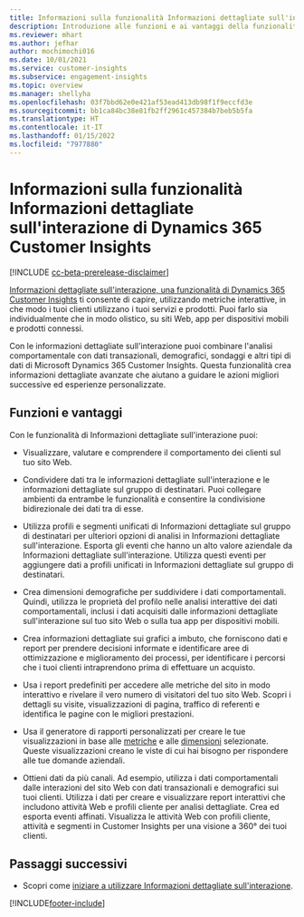 ```yaml
---
title: Informazioni sulla funzionalità Informazioni dettagliate sull'interazione di Dynamics 365 Customer Insights
description: Introduzione alle funzioni e ai vantaggi della funzionalità Informazioni dettagliate sull'interazione.
ms.reviewer: mhart
ms.author: jefhar
author: mochimochi016
ms.date: 10/01/2021
ms.service: customer-insights
ms.subservice: engagement-insights
ms.topic: overview
ms.manager: shellyha
ms.openlocfilehash: 03f7bbd62e0e421af53ead413db98f1f9eccfd3e
ms.sourcegitcommit: bb1ca84bc38e81fb2ff2961c457384b7beb5b5fa
ms.translationtype: HT
ms.contentlocale: it-IT
ms.lasthandoff: 01/15/2022
ms.locfileid: "7977880"
---
```

# <a name="about-dynamics-365-customer-insights-engagement-insights-capability"></a>Informazioni sulla funzionalità Informazioni dettagliate sull'interazione di Dynamics 365 Customer Insights 

[!INCLUDE [cc-beta-prerelease-disclaimer](includes/cc-beta-prerelease-disclaimer.md)]

[Informazioni dettagliate sull'interazione, una funzionalità di Dynamics 365 Customer Insights](https://dynamics.microsoft.com/ai/customer-insights/engagement-insights-capability/) ti consente di capire, utilizzando metriche interattive, in che modo i tuoi clienti utilizzano i tuoi servizi e prodotti. Puoi farlo sia individualmente che in modo olistico, su siti Web, app per dispositivi mobili e prodotti connessi.

Con le informazioni dettagliate sull'interazione puoi combinare l'analisi comportamentale con dati transazionali, demografici, sondaggi e altri tipi di dati di Microsoft Dynamics 365 Customer Insights. Questa funzionalità crea informazioni dettagliate avanzate che aiutano a guidare le azioni migliori successive ed esperienze personalizzate.

## <a name="features-and-benefits"></a>Funzioni e vantaggi

Con le funzionalità di Informazioni dettagliate sull'interazione puoi:

- Visualizzare, valutare e comprendere il comportamento dei clienti sul tuo sito Web.

- Condividere dati tra le informazioni dettagliate sull'interazione e le informazioni dettagliate sul gruppo di destinatari. Puoi collegare ambienti da entrambe le funzionalità e consentire la condivisione bidirezionale dei dati tra di esse.

- Utilizza profili e segmenti unificati di Informazioni dettagliate sul gruppo di destinatari per ulteriori opzioni di analisi in Informazioni dettagliate sull'interazione. Esporta gli eventi che hanno un alto valore aziendale da Informazioni dettagliate sull'interazione. Utilizza questi eventi per aggiungere dati a profili unificati in Informazioni dettagliate sul gruppo di destinatari.

- Crea dimensioni demografiche per suddividere i dati comportamentali. Quindi, utilizza le proprietà del profilo nelle analisi interattive dei dati comportamentali, inclusi i dati acquisiti dalle informazioni dettagliate sull'interazione sul tuo sito Web o sulla tua app per dispositivi mobili.

- Crea informazioni dettagliate sui grafici a imbuto, che forniscono dati e report per prendere decisioni informate e identificare aree di ottimizzazione e miglioramento dei processi, per identificare i percorsi che i tuoi clienti intraprendono prima di effettuare un acquisto. 

-  Usa i report predefiniti per accedere alle metriche del sito in modo interattivo e rivelare il vero numero di visitatori del tuo sito Web. Scopri i dettagli su visite, visualizzazioni di pagina, traffico di referenti e identifica le pagine con le migliori prestazioni.

- Usa il generatore di rapporti personalizzati per creare le tue visualizzazioni in base alle [metriche](glossary.md) e alle [dimensioni](glossary.md) selezionate. Queste visualizzazioni creano le viste di cui hai bisogno per rispondere alle tue domande aziendali.

- Ottieni dati da più canali. Ad esempio, utilizza i dati comportamentali dalle interazioni del sito Web con dati transazionali e demografici sui tuoi clienti. Utilizza i dati per creare e visualizzare report interattivi che includono attività Web e profili cliente per analisi dettagliate. Crea ed esporta eventi affinati. Visualizza le attività Web con profili cliente, attività e segmenti in Customer Insights per una visione a 360° dei tuoi clienti.

## <a name="next-steps"></a>Passaggi successivi

- Scopri come [iniziare a utilizzare Informazioni dettagliate sull'interazione](get-started.md).


[!INCLUDE[footer-include](../includes/footer-banner.md)]
